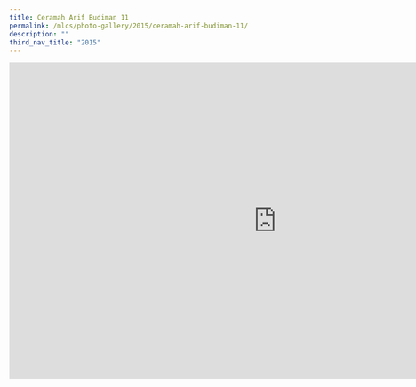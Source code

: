 ```yaml
---
title: Ceramah Arif Budiman 11
permalink: /mlcs/photo-gallery/2015/ceramah-arif-budiman-11/
description: ""
third_nav_title: "2015"
---
```

<iframe allowfullscreen="true" height="569" width="960" frameborder="0" src="https://docs.google.com/presentation/d/e/2PACX-1vSeWhCNGWWrYo58-xnLTbdBu6ucReX-DxMwKnGb_Ne7vyOwN25oCJ5lKAKO3t2fqZJeo_yrSft5stqh/embed?start=true&amp;loop=true&amp;delayms=5000"></iframe>